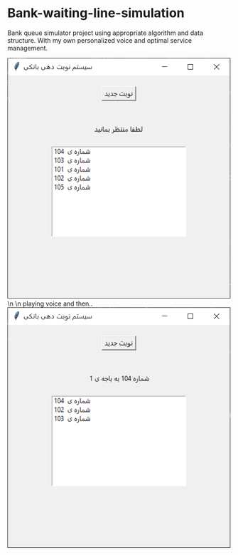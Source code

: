 # Bank-waiting-line-simulation
Bank queue simulator project using appropriate algorithm and data structure. With my own personalized voice and optimal service management. 

![My Image](./images/1.PNG)\n
\n playing voice and then..
![My Image](./images/2.PNG)

